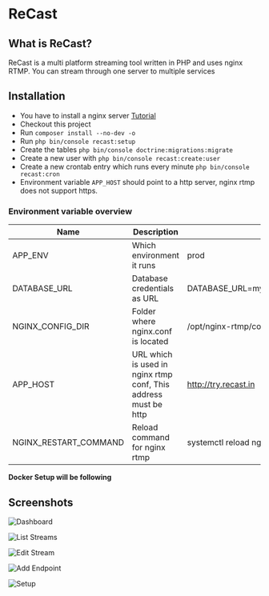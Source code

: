 # ReCast

## What is ReCast?

ReCast is a multi platform streaming tool written in PHP and uses nginx RTMP. You can stream through one server to multiple services

## Installation

* You have to install a nginx server [Tutorial](https://github.com/recastin/panel/wiki/Install-Nginx-RTMP)
* Checkout this project
* Run ```composer install --no-dev -o```
* Run ``php bin/console recast:setup``
* Create the tables ```php bin/console doctrine:migrations:migrate```
* Create a new user with ```php bin/console recast:create:user```
* Create a new crontab entry which runs every minute ```php bin/console recast:cron```
* Environment variable ``APP_HOST`` should point to a http server, nginx rtmp does not support https.

### Environment variable overview
| Name                  | Description                                                       | Example                                          |
|-----------------------|-------------------------------------------------------------------|--------------------------------------------------|
| APP_ENV               | Which environment it runs                                         | prod                                             |
| DATABASE_URL          | Database credentials as URL                                       | DATABASE_URL=mysql://USER:PASS@HOST:3306/DB_NAME |
| NGINX_CONFIG_DIR      | Folder where nginx.conf is located                                | /opt/nginx-rtmp/conf/                            |
| APP_HOST              | URL which is used in nginx rtmp conf, This address must be http   | http://try.recast.in                             |
| NGINX_RESTART_COMMAND | Reload command for nginx rtmp                                     | systemctl reload nginx-rtmp                      |

**Docker Setup will be following**

## Screenshots

![Dashboard](https://i.imgur.com/6gcqWTh.png)

![List Streams](https://i.imgur.com/E5FVy9K.png)

![Edit Stream](https://i.imgur.com/PHYjnQn.png)

![Add Endpoint](https://i.imgur.com/bYteEQR.png)

![Setup](https://i.imgur.com/ZfP7Tpv.png)